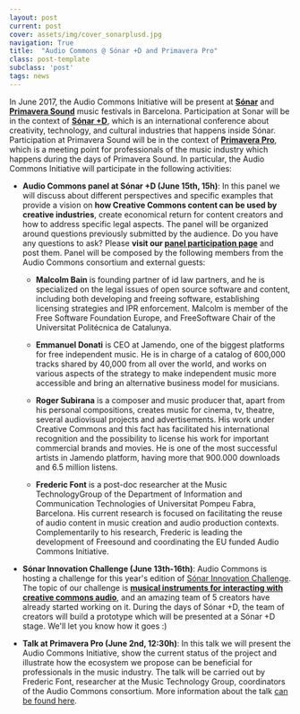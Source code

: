 ```yaml
---
layout: post
current: post
cover: assets/img/cover_sonarplusd.jpg
navigation: True
title:  "Audio Commons @ Sónar +D and Primavera Pro"
class: post-template
subclass: 'post'
tags: news
---
```


In June 2017, the Audio Commons Initiative will be present at **[Sónar](https://sonar.es)** and **[Primavera Sound](http://primaverasound.es)** music festivals in Barcelona. Participation at Sonar will be in the context of **[Sónar +D](https://sonarplusd.com)**, which is an international conference about creativity, technology, and cultural industries that happens inside Sónar. Participation at Primavera Sound will be in the context of **[Primavera Pro](https://pro.primaverasound.com)**, which is a meeting point for professionals of the music industry which happens during the days of Primavera Sound. In particular, the Audio Commons Initiative will participate in the following activities:


- **Audio Commons panel at Sónar +D (June 15th, 15h)**: In this panel we will discuss about different perspectives and specific examples that provide a vision on **how Creative Commons content can be used by creative industries**, create economical return for content creators and how to address specific legal aspects. The panel will be organized around questions previously submitted by the audience. Do you have any questions to ask? Please **visit our [panel participation page](/sonarpanel/)** and post them. Panel will be composed by the following members from the Audio Commons consortium and external guests:

  - **Malcolm Bain** is founding partner of id law partners, and he is specialized on the legal issues of open source software and content, including both developing and freeing software, establishing licensing strategies and IPR enforcement. Malcolm is member of the Free Software Foundation Europe, and FreeSoftware Chair of the Universitat Politécnica de Catalunya.

  - **Emmanuel Donati** is CEO at Jamendo, one of the biggest platforms for free independent music. He is in charge of a catalog of 600,000 tracks shared by 40,000 from all over the world, and works on various aspects of the strategy to make independent music more accessible and bring an alternative business model for musicians.

  - **Roger Subirana** is a composer and music producer that, apart from his personal compositions, creates music for cinema, tv, theatre, several audiovisual projects and advertisements. His work under Creative Commons and this fact has facilitated his international recognition and the possibility to license his work for important commercial brands and movies. He is one of the most successful artists in Jamendo platform, having more that 900.000 downloads and 6.5 million listens.

  - **Frederic Font** is a post-doc researcher at the Music TechnologyGroup of the Department of Information and Communication Technologies of Universitat Pompeu Fabra, Barcelona. His current research is focused on facilitating the reuse of audio content in music creation and audio production contexts. Complementarily to his research, Frederic is leading the development of Freesound and coordinating the EU funded Audio Commons Initiative.


- **Sónar Innovation Challenge (June 13th-16th)**: Audio Commons is hosting a challenge for this year's edition of [Sónar Innovation Challenge](http://sic.upf.edu). The topic of our challenge is **[musical instruments for interacting with creative commons audio](http://sic.upf.edu/challenges/audiocommons/)**, and an amazing team of 5 creators have already started working on it. During the days of Sónar +D, the team of creators will build a prototype which will be presented at a Sónar +D stage. We'll let you know how it goes :)

- **Talk at Primavera Pro (June 2nd, 12:30h)**: In this talk we will present the Audio Commons Initiative, show the current status of the project and illustrate how the ecosystem we propose can be beneficial for professionals in the music industry. The talk will be carried out by Frederic Font, researcher at the Music Technology Group, coordinators of the Audio Commons consortium. More information about the talk [can be found here](https://pro.primaverasound.com/event/view/id/903).

